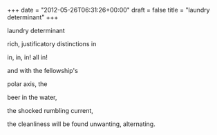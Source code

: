 +++
date = "2012-05-26T06:31:26+00:00"
draft = false
title = "laundry determinant"
+++
<p>laundry determinant</p>&#13;
<p>rich, justificatory distinctions in</p>&#13;
<p>in, in, in! all in!</p>&#13;
<p>and with the fellowship's</p>&#13;
<p>polar axis, the</p>&#13;
<p>beer in the water,</p>&#13;
<p>the shocked rumbling current,</p>&#13;
<p>the cleanliness will be found unwanting, alternating.</p> 
